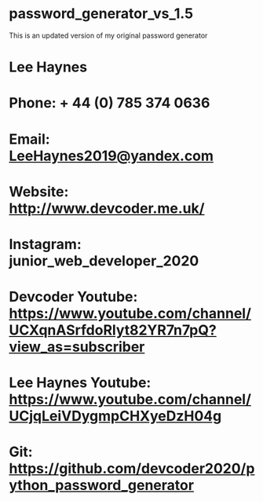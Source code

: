 # password_generator_vs_1.5
This is an updated version of my original password generator 
# Lee Haynes
# Phone: + 44 (0) 785 374 0636
# Email: LeeHaynes2019@yandex.com
# Website: http://www.devcoder.me.uk/
# Instagram: junior_web_developer_2020
# Devcoder Youtube: https://www.youtube.com/channel/UCXqnASrfdoRlyt82YR7n7pQ?view_as=subscriber
# Lee Haynes Youtube: https://www.youtube.com/channel/UCjqLeiVDygmpCHXyeDzH04g
# Git: https://github.com/devcoder2020/python_password_generator
